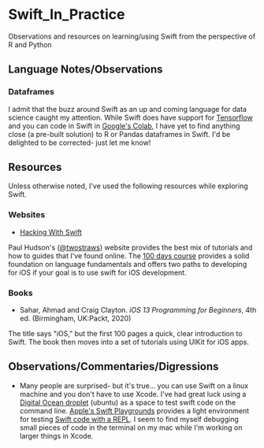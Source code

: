 # Swift_In_Practice
Observations and resources on learning/using Swift from the perspective of R and Python

## Language Notes/Observations

### Dataframes
I admit that the buzz around Swift as an up and coming language for data science caught my attention. While Swift does have support for [Tensorflow](https://www.tensorflow.org/swift/) and you can code in Swift in [Google's Colab](https://colab.research.google.com/notebooks/intro.ipynb), I 
have yet to find anything close (a pre-built solution) to R or Pandas dataframes in Swift. I'd be delighted to be corrected- just let me know! 

## Resources
Unless otherwise noted, I've used the following resources while exploring Swift.

### Websites

- [Hacking With Swift](https://www.hackingwithswift.com/)

Paul Hudson's ([@twostraws](https://twitter.com/twostraws)) website provides the best mix of tutorials and how to guides that I've found online. The [100 days course](https://www.hackingwithswift.com/100/swiftui) provides a solid foundation on language fundamentals and offers two paths to developing for iOS if your goal is to use swift for iOS development. 


### Books

- Sahar, Ahmad and Craig Clayton. *iOS 13 Programming for Beginners*, 4th ed. (Birmingham, UK:Packt, 2020)

The title says "iOS," but the first 100 pages a quick, clear introduction to Swift. The book then moves into a set of tutorials using UIKit for iOS apps. 

## Observations/Commentaries/Digressions

- Many people are surprised- but it's true... you can use Swift on a linux machine and you don't have to use Xcode. I've had great luck using a [Digital Ocean droplet](https://www.digitalocean.com/products/droplets/) (ubuntu) as a space to test swift code on the command line. [Apple's Swift Playgrounds](https://www.apple.com/swift/playgrounds/) provides a light environment for testing [Swift code with a REPL](https://developer.apple.com/swift/blog/?id=18). I seem to find myself debugging small pieces of code in the terminal on my mac while I'm working on larger things in Xcode.
